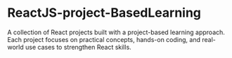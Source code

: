 # ReactJS-project-BasedLearning
A collection of React projects built with a project-based learning approach. Each project focuses on practical concepts, hands-on coding, and real-world use cases to strengthen React skills.
